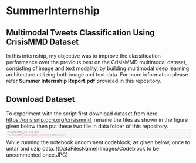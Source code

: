 # SummerInternship
## Multimodal Tweets Classification Using CrisisMMD Dataset
In this internship, my objective was to improve the classification performance over the previous best on the CrisisMMD multimodal dataset, consisting of image and text modality, by building multimodal deep learning architecture utilizing both image and text data. For more information please refer **Summer Internship Report.pdf** provided in this repository.
## Download Dataset
To experiment with the script first download dataset from here: https://crisisnlp.qcri.org/crisismmd, rename the files as shown in the figure given below then put these two file in data folder of this repository.
![DataFilesName](Images/DataFilesName.JPG)
While running the notebook uncomment codeblock, as given below, once to untar and uzip data.
![DataFilesName](Images/Codeblock to be uncommented once.JPG)
